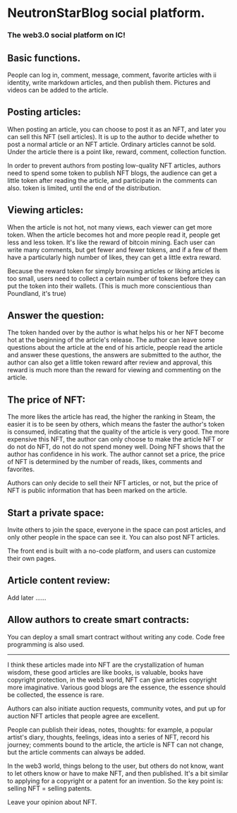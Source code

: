 # NeutronStarBlog social platform.
### The web3.0 social platform on IC!
## Basic functions.
People can log in, comment, message, comment, favorite articles with ii identity, write markdown articles, and then publish them. Pictures and videos can be added to the article.

## Posting articles:
When posting an article, you can choose to post it as an NFT, and later you can sell this NFT (sell articles). It is up to the author to decide whether to post a normal article or an NFT article. Ordinary articles cannot be sold. Under the article there is a point like, reward, comment, collection function.

In order to prevent authors from posting low-quality NFT articles, authors need to spend some token to publish NFT blogs, the audience can get a little token after reading the article, and participate in the comments can also. token is limited, until the end of the distribution.

## Viewing articles:
When the article is not hot, not many views, each viewer can get more token. When the article becomes hot and more people read it, people get less and less token. It's like the reward of bitcoin mining. Each user can write many comments, but get fewer and fewer tokens, and if a few of them have a particularly high number of likes, they can get a little extra reward.

Because the reward token for simply browsing articles or liking articles is too small, users need to collect a certain number of tokens before they can put the token into their wallets. (This is much more conscientious than Poundland, it's true)

## Answer the question:
The token handed over by the author is what helps his or her NFT become hot at the beginning of the article's release. The author can leave some questions about the article at the end of his article, people read the article and answer these questions, the answers are submitted to the author, the author can also get a little token reward after review and approval, this reward is much more than the reward for viewing and commenting on the article.

## The price of NFT:
The more likes the article has read, the higher the ranking in Steam, the easier it is to be seen by others, which means the faster the author's token is consumed, indicating that the quality of the article is very good. The more expensive this NFT, the author can only choose to make the article NFT or do not do NFT, do not do not spend money well. Doing NFT shows that the author has confidence in his work. The author cannot set a price, the price of NFT is determined by the number of reads, likes, comments and favorites.

Authors can only decide to sell their NFT articles, or not, but the price of NFT is public information that has been marked on the article.

## Start a private space:
Invite others to join the space, everyone in the space can post articles, and only other people in the space can see it. You can also post NFT articles.

The front end is built with a no-code platform, and users can customize their own pages.

## Article content review:
Add later ......

## Allow authors to create smart contracts:
You can deploy a small smart contract without writing any code. Code free programming is also used.

---

I think these articles made into NFT are the crystallization of human wisdom, these good articles are like books, is valuable, books have copyright protection, in the web3 world, NFT can give articles copyright more imaginative. Various good blogs are the essence, the essence should be collected, the essence is rare.

Authors can also initiate auction requests, community votes, and put up for auction NFT articles that people agree are excellent.

People can publish their ideas, notes, thoughts: for example, a popular artist's diary, thoughts, feelings, ideas into a series of NFT, record his journey; comments bound to the article, the article is NFT can not change, but the article comments can always be added.

In the web3 world, things belong to the user, but others do not know, want to let others know or have to make NFT, and then published. It's a bit similar to applying for a copyright or a patent for an invention. So the key point is: selling NFT = selling patents.

Leave your opinion about NFT.
